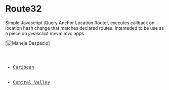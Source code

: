 Route32
=======

Simple Javascript jQuery Anchor Location Router, executes callback on location hash change that matches declared routes. Intenteded to be use as a piece on javascript mvvm mvc apps

[![Maneje Despacio](http://www.prensalibre.cr/files/noticias/images/detail/721578111_ruta32.jpg)]

<pre>
<ul>
   <li><a class="nav" href="#/caribean/">Caribean</a></li>
   <li><a class="nav" href="#/centralvalley/">Central Valley</a></li>  
</ul>
</pre>

